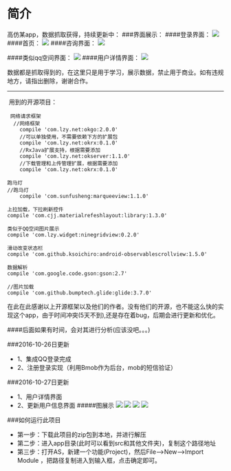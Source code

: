 ﻿# 简介

高仿某app，数据抓取获得，持续更新中：
###界面展示：
####登录界面：
![](http://ww1.sinaimg.cn/mw690/006jcGvzgw1f93rpi0f08j30u01hcdq2.jpg)
####首页：
![](http://ww1.sinaimg.cn/mw690/006jcGvzgw1f93qitz86tj30u01hc7gz.jpg )
####咨询界面：
![](http://ww2.sinaimg.cn/mw690/006jcGvzgw1f93qjhw5oej30u01hcn5k.jpg)

####类似qq空间界面：
![](http://ww4.sinaimg.cn/mw690/006jcGvzgw1f93q1fk34yj30u01hcdoc.jpg)
####用户详情界面：
![](http://ww1.sinaimg.cn/mw690/006jcGvzgw1f93qjt01kqj30u01hcqb4.jpg)

数据都是抓取得到的，在这里只是用于学习，展示数据，禁止用于商业。如有违规地方，请指出删除，谢谢合作。


----------
 用到的开源项目：
```
 网络请求框架
  //网络框架
    compile 'com.lzy.net:okgo:2.0.0'
    //可以单独使用，不需要依赖下方的扩展包
    compile 'com.lzy.net:okrx:0.1.0'
    //RxJava扩展支持，根据需要添加
    compile 'com.lzy.net:okserver:1.1.0'
    //下载管理和上传管理扩展，根据需要添加
    compile 'com.lzy.net:okrx:0.1.0'
```

```
跑马灯
//跑马灯
    compile 'com.sunfusheng:marqueeview:1.1.0'
```

```
上拉加载，下拉刷新控件
compile 'com.cjj.materialrefeshlayout:library:1.3.0'
```

```
类似于QQ空间图片展示
compile 'com.lzy.widget:ninegridview:0.2.0'
```

```
滑动改变状态栏
compile 'com.github.ksoichiro:android-observablescrollview:1.5.0'
```

```
数据解析
compile 'com.google.code.gson:gson:2.7'
```

```
//图片加载
compile 'com.github.bumptech.glide:glide:3.7.0'
```
在此在此感谢以上开源框架以及他们的作者。没有他们的开源，也不能这么快的实现这个app，由于时间冲突(5天不到),还是存在着bug，后期会进行更新和优化。


####后面如果有时间，会对其进行分析(应该没吧。。。)

###2016-10-26日更新
* 1、集成QQ登录完成
* 2、注册登录实现（利用Bmob作为后台，mob的短信验证）

###2016-10-27日更新
* 1、用户详情界面
* 2、更新用户信息界面
#####图展示
![](http://ww2.sinaimg.cn/mw690/006jcGvzgw1f97047vblrj30u01hck1r.jpg)
![](http://ww1.sinaimg.cn/mw690/006jcGvzgw1f9705oy34aj30u01hcq5r.jpg)
![](http://ww2.sinaimg.cn/mw690/006jcGvzgw1f9705xndnoj30u01hc777.jpg)
![](http://ww3.sinaimg.cn/mw690/006jcGvzgw1f9706446j4j30u01hcadr.jpg)

###如何运行此项目
* 第一步：下载此项目的zip包到本地，并进行解压
* 第二步：进入app目录(此时可以看到src和其他文件夹)，复制这个路径地址
* 第三步：打开AS，新建一个功能(Project)，然后File-->New-->Import Module ，把路径复制进入到输入框，点击确定即可。



